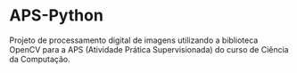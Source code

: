 # APS-Python
Projeto de processamento digital de imagens utilizando a biblioteca OpenCV para a APS (Atividade Prática Supervisionada) do curso de Ciência da Computação.
